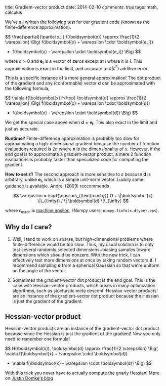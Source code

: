 title: Gradient-vector product
date: 2014-02-10
comments: true
tags: math, calculus


We've all written the following test for our gradient code (known as the
finite-difference approximation).

$$
\frac{\partial}{\partial x_i} f(\boldsymbol{x}) \approx
 \frac{1}{2 \varepsilon} \Big(
   f(\boldsymbol{x} + \varepsilon \cdot \boldsymbol{e_i})
 - f(\boldsymbol{x} - \varepsilon \cdot \boldsymbol{e_i})
 \Big)
$$

where $\varepsilon > 0$ and $\boldsymbol{e_i}$ is a vector of zeros except at
$i$ where it is $1$. This approximation is exact in the limit, and accurate to
$o(\varepsilon^2)$ additive error.

This is a specific instance of a more general approximation! The dot product of
the gradient and any (conformable) vector $\boldsymbol{d}$ can be approximated
with the following formula,

$$
\nabla f(\boldsymbol{x})^{\top} \boldsymbol{d} \approx
\frac{1}{2 \varepsilon} \Big(
   f(\boldsymbol{x} + \varepsilon \cdot \boldsymbol{d})
 - f(\boldsymbol{x} - \varepsilon \cdot \boldsymbol{d})
 \Big)
$$

We get the special case above when $\boldsymbol{d}=\boldsymbol{e_i}$. This also
exact in the limit and just as accurate.


**Runtime?** Finite-difference approximation is probably too slow for
  approximating a high-dimensional gradient because the number of function
  evaluations required is $2 n$ where $n$ is the dimensionality of $x$. However,
  if the end goal is to approximate a gradient-vector product, a mere $2$
  function evaluations is probably faster than specialized code for computing
  the gradient.

**How to set $\varepsilon$?** The second approach is more sensitive to
  $\varepsilon$ because $\boldsymbol{d}$ is arbitrary, unlike
  $\boldsymbol{e_i}$, which is a simple unit-norm vector. Luckily some guidance
  is available. Andrei (2009) reccommends

$$
\varepsilon = \sqrt{\epsilon\_{\text{mach}}} (1 + \|\boldsymbol{x} \|\_{\infty}) / \| \boldsymbol{d} \|\_{\infty}
$$


where $\epsilon_{\text{mach}}$ is
[machine epsilon](http://en.wikipedia.org/wiki/Machine_epsilon). (Numpy users:
``numpy.finfo(x.dtype).eps``).


Why do I care?
--------------

1. Well, I tend to work on sparse, but high-dimensional problems where
   finite-difference would be too slow. Thus, my usual solution is to only test
   several randomly selected dimensions$-$biasing samples toward dimensions
   which should be nonzero. With the new trick, I can effectively test more
   dimensions at once by taking random vectors $\boldsymbol{d}$. I recommend
   sampling $\boldsymbol{d}$ from a spherical Gaussian so that we're uniform on
   the angle of the vector.

2. Sometimes the gradient-vector dot product is the end goal. This is the case
   with Hessian-vector products, which arises in many optimization algorithms,
   such as stochastic meta descent. Hessian-vector products are an instance of
   the gradient-vector dot product because the Hessian is just the gradient of
   the gradient.


Hessian-vector product
----------------------

Hessian-vector products are an instance of the gradient-vector dot product
because since the Hessian is just the gradient of the gradient! Now you only
need to remember one formula!

$$
H(\boldsymbol{x})\, \boldsymbol{d} \approx
\frac{1}{2 \varepsilon} \Big(
  \nabla f(\boldsymbol{x} + \varepsilon \cdot \boldsymbol{d})
- \nabla f(\boldsymbol{x} - \varepsilon \cdot \boldsymbol{d})
\Big)
$$

With this trick you never have to actually compute the gnarly Hessian! More on
[Justin Domke's blog](http://justindomke.wordpress.com/2009/01/17/hessian-vector-products/)
